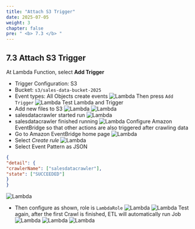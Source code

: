 ```yaml
---
title: "Attach S3 Trigger"
date: 2025-07-05
weight: 3
chapter: false
pre: " <b> 7.3 </b> "
---
```


## 7.3 Attach S3 Trigger
At Lambda Function, select **Add Trigger**
- Trigger Configuration: S3
- Bucket: `s3/sales-data-bucket-2025`
- Event types: All Objects create events
![Lambda](../../images/07/073/2.png?featherlight=false&width=90pc)
Then press `Add Trigger`
![Lambda](../../images/07/073/3.png?featherlight=false&width=90pc)
Test Lambda and Trigger
- Add new files to S3
![Lambda](../../images/07/073/4.png?featherlight=false&width=90pc)
![Lambda](../../images/07/073/5.png?featherlight=false&width=90pc)
- salesdatacrawler started run
![Lambda](../../images/07/073/6.png?featherlight=false&width=90pc)
- salesdatacrawler finished running
![Lambda](../../images/07/073/7.png?featherlight=false&width=90pc)
Configure Amazon EventBridge so that other actions are also triggered after crawling data
- Go to Amazon EventBridge home page
![Lambda](../../images/07/073/8.png?featherlight=false&width=90pc)
- Select *Create rule*
![Lambda](../../images/07/073/9.png?featherlight=false&width=90pc)
- Select Event Pattern as JSON
```json
{
"detail": {
"crawlerName": ["salesdatacrawler"],
"state": ["SUCCEEDED"]
}
}
```
![Lambda](../../images/07/073/10.png?featherlight=false&width=90pc)
- Then configure as shown, role is `LambdaRole`
![Lambda](../../images/07/073/11.png?featherlight=false&width=90pc)
![Lambda](../../images/07/073/12.png?featherlight=false&width=90pc)
Test again, after the first Crawl is finished, ETL will automatically run Job
![Lambda](../../images/07/073/13.png?featherlight=false&width=90pc)
![Lambda](../../images/07/073/14.png?featherlight=false&width=90pc)
![Lambda](../../images/07/073/15.png?featherlight=false&width=90pc)

